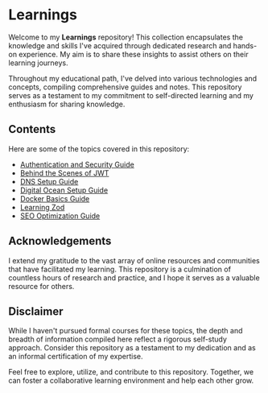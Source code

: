
# Learnings

Welcome to my **Learnings** repository! This collection encapsulates the knowledge and skills I've acquired through dedicated research and hands-on experience. My aim is to share these insights to assist others on their learning journeys.

Throughout my educational path, I've delved into various technologies and concepts, compiling comprehensive guides and notes. This repository serves as a testament to my commitment to self-directed learning and my enthusiasm for sharing knowledge.

## Contents

Here are some of the topics covered in this repository:

- [Authentication and Security Guide](https://github.com/sreekesh-k/Learnings/blob/main/Authentication%20and%20Security%20Guide.md)
- [Behind the Scenes of JWT](https://github.com/sreekesh-k/Learnings/blob/main/Behind%20the%20Scenes%20of%20JWT.md)
- [DNS Setup Guide](https://github.com/sreekesh-k/Learnings/blob/main/DNS%20Setup%20Guide.md)
- [Digital Ocean Setup Guide](https://github.com/sreekesh-k/Learnings/blob/main/Digital%20Ocean%20Setup%20Guide.md)
- [Docker Basics Guide](https://github.com/sreekesh-k/Learnings/blob/main/Docker%20Basics%20Guide.md)
- [Learning Zod](https://github.com/sreekesh-k/Learnings/blob/main/Learning%20Zod.md)
- [SEO Optimization Guide](https://github.com/sreekesh-k/Learnings/blob/main/SEO%20Optimization%20Guide.md)

## Acknowledgements

I extend my gratitude to the vast array of online resources and communities that have facilitated my learning. This repository is a culmination of countless hours of research and practice, and I hope it serves as a valuable resource for others.

## Disclaimer

While I haven't pursued formal courses for these topics, the depth and breadth of information compiled here reflect a rigorous self-study approach. Consider this repository as a testament to my dedication and as an informal certification of my expertise.

Feel free to explore, utilize, and contribute to this repository. Together, we can foster a collaborative learning environment and help each other grow.
